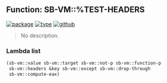 ## Function: SB-VM::%TEST-HEADERS
[![package](https://img.shields.io/badge/Package-SB--VM-5f9ea0.svg?style=social&colorA=999999)](../) [![type](https://img.shields.io/badge/Type-Function-5f9ea0.svg?style=social&colorA=999999)](../#function) [![github](https://img.shields.io/badge/GitHub-View_the_source-5f9ea0.svg?style=social&colorA=999999&logo=github)](https://github.com/sbcl/sbcl/blob/master/src/compiler/x86-64/type-vops.lisp/) 

> No description.

### Lambda list
```cl
(sb-vm::value sb-vm::target sb-vm::not-p sb-vm::function-p
 sb-vm::headers &key sb-vm::except sb-vm::drop-through
 sb-vm::compute-eax)
```
